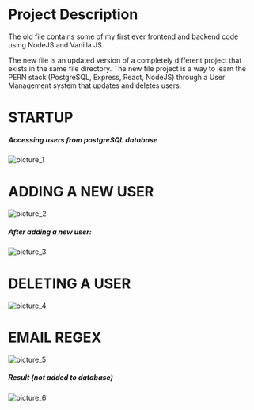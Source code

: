 # Project Description

The old file contains some of my first ever frontend and backend code using NodeJS and Vanilla JS.

The new file is an updated version of a completely different project that exists in the same file directory. The new file project is a way to learn the PERN stack (PostgreSQL, Express, React, NodeJS) through a User Management system that updates and deletes users.


# STARTUP
##### Accessing users from postgreSQL database
![picture_1](https://user-images.githubusercontent.com/74205136/206809879-2456382d-0c81-4712-8f5b-80cb8bbd566a.png)




# ADDING A NEW USER
![picture_2](https://user-images.githubusercontent.com/74205136/206809980-08e93d57-3242-45ef-a480-19c2a58936a8.png)

##### After adding a new user:
![picture_3](https://user-images.githubusercontent.com/74205136/206810017-aa1bf321-2d92-4c4c-892f-3a013a21ac5b.png)


# DELETING A USER
![picture_4](https://user-images.githubusercontent.com/74205136/206810053-aa93facd-2da5-483d-a2a6-6f05fb5e9066.png)


# EMAIL REGEX
![picture_5](https://user-images.githubusercontent.com/74205136/206810073-02e5f9fc-e3ab-44c4-b731-7d9a24d9cf2a.png)

##### Result (not added to database)
![picture_6](https://user-images.githubusercontent.com/74205136/206810094-dca24721-2c48-4dc5-af43-efb699f9f991.png)
